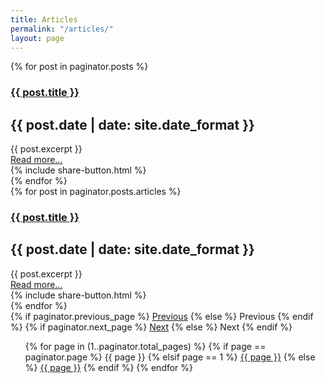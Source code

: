 ```yaml
---
title: Articles
permalink: "/articles/"
layout: page
---
```



<section class="section">
  <div class="container">
    {% for post in paginator.posts %}
      <article class="media">
        <div class="media-content">
          <h1 class="title">
            <a href="{{ post.url | absolute_url }}">{{ post.title }}</a>
          </h1>
          <h2 class="subtitle">
            {{ post.date | date: site.date_format }}
          </h2>
          <div class="content">
            <div class="field">
              {{ post.excerpt }}
            </div>
            <div class="field">
              <div class="level">
                <div class="level-left">
                  <a class="button is-secondary" href="{{ post.url | absolute_url }}">Read more...</a>
                </div>
                <div class="level-right">
                  {% include share-button.html %}
                </div>
              </div>
            </div>
          </div>
        </div>
      </article>
    {% endfor %}
  </div>
</section>

<section class="section">
  <div class="container">
    {% for post in paginator.posts.articles %}
      <article class="media">
        <div class="media-content">
          <h1 class="title">
            <a href="{{ post.url | absolute_url }}">{{ post.title }}</a>
          </h1>
          <h2 class="subtitle">
            {{ post.date | date: site.date_format }}
          </h2>
          <div class="content">
            <div class="field">
              {{ post.excerpt }}
            </div>
            <div class="field">
              <div class="level">
                <div class="level-left">
                  <a class="button is-secondary" href="{{ post.url | absolute_url }}">Read more...</a>
                </div>
                <div class="level-right">
                  {% include share-button.html %}
                </div>
              </div>
            </div>
          </div>
        </div>
      </article>
    {% endfor %}
  </div>
</section>

<section class="section">
  <div class="container">
    <nav class="pagination is-centered" role="navigation" aria-label="pagination">
      {% if paginator.previous_page %}
        <a href="{{ paginator.previous_page_path }}" class="pagination-previous">Previous</a>
      {% else %}
        <a class="pagination-previous" disabled>Previous</a>
      {% endif %}
      {% if paginator.next_page %}
        <a href="{{ paginator.next_page_path }}" class="pagination-next">Next</a>
      {% else %}
        <a class="pagination-next" disabled>Next</a>
      {% endif %}
      <ul class="pagination-list">
        {% for page in (1..paginator.total_pages) %}
          {% if page == paginator.page %}
            <a class="pagination-link is-current">{{ page }}</a>
          {% elsif page == 1 %}
            <a class="pagination-link" href="{{ paginator.previous_page_path | prepend: site.baseurl | replace: '//', '/' }}">{{ page }}</a>
          {% else %}
            <a class="pagination-link" href="{{ site.paginate_path | prepend: site.baseurl | replace: '//', '/' | replace: ':num', page }}">{{ page }}</a>
          {% endif %}
        {% endfor %}
      </ul>
    </nav>
  </div>
</section>